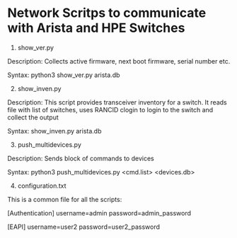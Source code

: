 # Network Scritps to communicate with Arista and HPE Switches

1. show_ver.py 
   
 Description: Collects active firmware, next boot firmware, serial number etc.
 
 Syntax: python3 show_ver.py arista.db


2. show_inven.py
  
 Description: This script provides transceiver inventory for a switch. It reads file with list of switches,
             uses RANCID clogin to login to the switch and collect the output
 
 Syntax: show_inven.py arista.db

3. push_multidevices.py

 Description: Sends block of commands to devices
 
 Syntax: python3 push_multidevices.py <cmd.list> <devices.db>


4. configuration.txt

 This is a common file for all the scripts:

 [Authentication]
 username=admin
 password=admin_password
 
 [EAPI]
 username=user2
 password=user2_password



